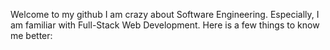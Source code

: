 Welcome to my github
I am crazy about Software Engineering.
Especially, I am familiar with Full-Stack Web Development. Here is a few things to know me better:
